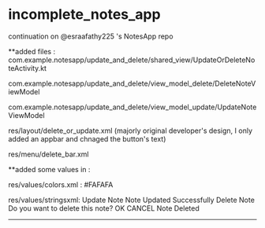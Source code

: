 # incomplete_notes_app
continuation on @esraafathy225 's NotesApp repo

**added files :
  com.example.notesapp/update_and_delete/shared_view/UpdateOrDeleteNoteActivity.kt

  com.example.notesapp/update_and_delete/view_model_delete/DeleteNoteViewModel

  com.example.notesapp/update_and_delete/view_model_update/UpdateNoteViewModel

  res/layout/delete_or_update.xml (majorly original developer's design, I only added an appbar and chnaged the button's text)

  res/menu/delete_bar.xml

**added some values in :

  res/values/colors.xml :
            <color name="darkwhite">#FAFAFA</color>

  res/values/stringsxml:
            <string name="update_note">Update Note</string>
            <string name="note_updated">Note Updated Successfully</string>
            <string name="delete">Delete Note</string>
            <string name="confirm_delete">Do you want to delete this note?</string>
            <string name="ok">OK</string>
            <string name="cancel">CANCEL</string>
            <string name="note_deleted">Note Deleted</string>
            
 --------------------------------------------------------------------------------------------------------------------
